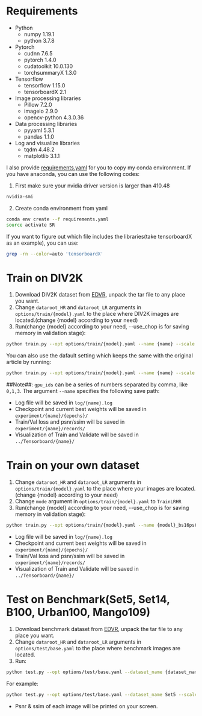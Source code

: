 # Requirements
* Python
    * numpy         1.19.1
    * python        3.7.8
* Pytorch
    * cudnn         7.6.5
    * pytorch       1.4.0
    * cudatoolkit   10.0.130
    * torchsummaryX 1.3.0
* Tensorflow
    * tensorflow    1.15.0
    * tensorboardX  2.1
* Image processing libraries
    * Pillow        7.2.0
    * imageio       2.9.0
    * opencv-python 4.3.0.36
* Data processing libraries
    * pyyaml        5.3.1
    * pandas        1.1.0
* Log and visualize libraries
    * tqdm          4.48.2
    * matplotlib    3.1.1

I also provide [requirements.yaml](https://github.com/NJU-Jet/SR\_Framework/blob/master/sr\_framework/requirements.yaml) for you to copy my conda environment. If you have anaconda, you can use the following codes:
1. First make sure your nvidia driver version is larger than 410.48
```bash
nvidia-smi
```
2. Create conda environment from yaml
```bash
conda env create --f requirements.yaml
source activate SR
```
If you want to figure out which file includes the libraries(take tensorboardX as an example), you can use:
```bash
grep -rn --color=auto 'tensorboardX'
```

# Train on DIV2K
1. Download DIV2K dataset from [EDVR](https://github.com/xinntao/EDVR/blob/master/docs/DatasetPreparation.md#REDS), unpack the tar file to any place you want.
2. Change ```dataroot_HR``` and ```dataroot_LR``` arguments in ```options/train/{model}.yaml``` to the place where DIV2K images are located.(change {model} according to your need)
3. Run(change {model} according to your need, --use_chop is for saving memory in validation stage):
```bash
python train.py --opt options/train/{model}.yaml --name {name} --scale 2 --lr 2e-4 --bs 16 --ps 64 --gpu_ids 0 --use_chop
```
You can also use the dafault setting which keeps the same with the original article by running:
```bash
python train.py --opt options/train/{model}.yaml --name {name} --scale {scale} --gpu_ids {ids}
```
##Note##: ```gpu_ids``` can be a series of numbers separated by comma, like ```0,1,3```.
The argument ```--name``` specifies the following save path:
* Log file will be saved in ```log/{name}.log```
* Checkpoint and current best weights will be saved in ```experiment/{name}/{epochs}/```
* Train/Val loss and psnr/ssim will be saved in ```experiment/{name}/records/```
* Visualization of Train and Validate will be saved in ```../Tensorboard/{name}/```


# Train on your own dataset
1. Change ```dataroot_HR``` and ```dataroot_LR``` arguments in ```options/train/{model}.yaml``` to the place where your images are located.(change {model} according to your need)
2. Change ```mode``` argument in ```options/train/{model}.yaml``` to ```TrainLRHR```
3. Run(change {model} according to your need, --use_chop is for saving memory in validation stage):
```bash
python train.py --opt options/train/{model}.yaml --name {model}_bs16ps64lr2e-4_x2 --scale 2 --lr 2e-4 --bs 16 --ps 64 --gpu_ids 0 --use_chop
```
* Log file will be saved in ```log/{name}.log```
* Checkpoint and current best weights will be saved in ```experiment/{name}/{epochs}/```
* Train/Val loss and psnr/ssim will be saved in ```experiment/{name}/records/```
* Visualization of Train and Validate will be saved in ```../Tensorboard/{name}/```

# Test on Benchmark(Set5, Set14, B100, Urban100, Mango109)
1. Download benchmark dataset from [EDVR](https://github.com/xinntao/EDVR/blob/master/docs/DatasetPreparation.md#REDS), unpack the tar file to any place you want.
2. Change ```dataroot_HR``` and ```dataroot_LR``` arguments in ```options/test/base.yaml``` to the place where benchmark images are located.
3. Run:
```bash
python test.py --opt options/test/base.yaml --dataset_name {dataset_name} --scale {scale} --which_model {model} --pretrained {pretrained_path}
```
For example:
```bash
python test.py --opt options/test/base.yaml --dataset_name Set5 --scale 2 --which_model EDSR --pretrained pretrained/EDSR.pth
```
* Psnr & ssim of each image will be printed on your screen.
